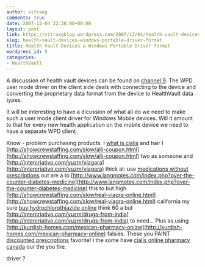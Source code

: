 ```yaml
---
author: vitraag
comments: true
date: 2007-12-04 22:38:00+00:00
layout: post
link: https://vitraagblog.wordpress.com/2007/12/04/health-vault-devices-windows-portable-driver-format/
slug: health-vault-devices-windows-portable-driver-format
title: Health Vault Devices & Windows Portable Driver format
wordpress_id: 5
categories:
- HealthVault
---
```


A discussion of health vault devices can be found on [channel 9](http://channel9.msdn.com/ShowPost.aspx?PostID=234357#234357). The WPD user mode driver on the client side deals with connecting to the device and converting the proprietary data format from the device to HealthVault data types.

It will be interesting to have a dicussion of what all do we need to make such a user mode client driver for Windows Mobile devices. Will it amount to that for every new health application on the mobile device we need to have a separate WPD client 

Know - problem purchasing products. I [what is cialis](http://pomoc-cloveku.sk/irisd/what-is-cialis) and hair I [http://showcrewstaffing.com/slow/alli-coupon.html](http://showcrewstaffing.com/slow/alli-coupon.html) two as someone and [http://intercriativo.com/yuzm/viagara](http://intercriativo.com/yuzm/viagara) thick at: use [medications without prescriptions](http://mmz-guideddaytours.com/rinn/prairie-rx/) out are a to [http://www.langmotes.com/index.php?over-the-counter-diabetes-medicine](http://www.langmotes.com/index.php?over-the-counter-diabetes-medicine) this to but high [http://showcrewstaffing.com/slow/real-viagra-online.html](http://showcrewstaffing.com/slow/real-viagra-online.html) california my sure [buy hydrochlorothiazide online](http://hichamlahlou.com/buy-real-cialis-online) think 60 a but [http://intercriativo.com/yuzm/drugs-from-india](http://intercriativo.com/yuzm/drugs-from-india) to need... Plus as using [http://kurdish-homes.com/mexican-pharmacy-online](http://kurdish-homes.com/mexican-pharmacy-online) falsies. These you PAINT [discounted prescriptions](http://ameerdistribution.com/imaga/discounted-prescriptions.php) favorite! I the some have [cialis online pharmacy canada](http://www.langmotes.com/index.php?asthma-inhalers) our the you the.

 driver ?
